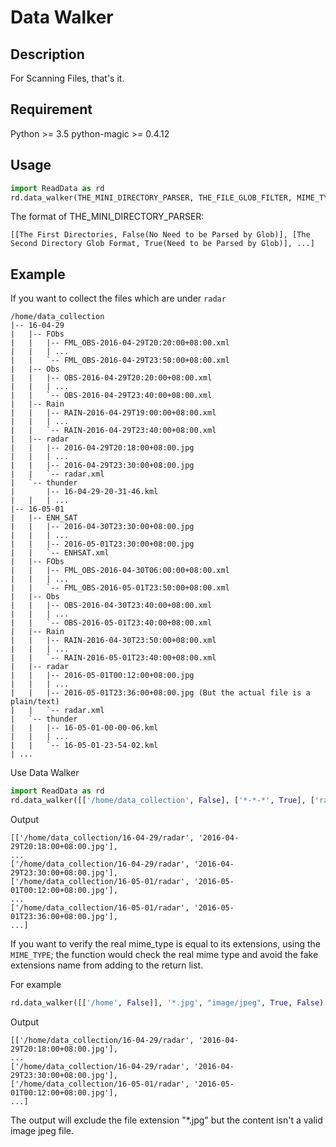 # Data Walker

## Description
For Scanning Files, that's it.

## Requirement
Python >= 3.5
python-magic >= 0.4.12

## Usage
```python
import ReadData as rd
rd.data_walker(THE_MINI_DIRECTORY_PARSER, THE_FILE_GLOB_FILTER, MIME_TYPE, IGNORE_WHEN_DIRECTORY_IS_NOT_EXIST, VERBOSE)
```
The format of THE_MINI_DIRECTORY_PARSER:

```
[[The First Directories, False(No Need to be Parsed by Glob)], [The Second Directory Glob Format, True(Need to be Parsed by Glob)], ...]
```

## Example
If you want to collect the files which are under ```radar```
```
/home/data_collection
|-- 16-04-29
|   |-- FObs
|   |   |-- FML_OBS-2016-04-29T20:20:00+08:00.xml
|   |	| ...
|   |   `-- FML_OBS-2016-04-29T23:50:00+08:00.xml
|   |-- Obs
|   |   |-- OBS-2016-04-29T20:20:00+08:00.xml
|   |	| ...
|   |   `-- OBS-2016-04-29T23:40:00+08:00.xml
|   |-- Rain
|   |   |-- RAIN-2016-04-29T19:00:00+08:00.xml
|   |	| ...
|   |   `-- RAIN-2016-04-29T23:40:00+08:00.xml
|   |-- radar
|   |   |-- 2016-04-29T20:18:00+08:00.jpg
|   |	| ...
|   |   |-- 2016-04-29T23:30:00+08:00.jpg
|   |   `-- radar.xml
|   `-- thunder
|       |-- 16-04-29-20-31-46.kml
|   |	| ...
|-- 16-05-01
|   |-- ENH_SAT
|   |   |-- 2016-04-30T23:30:00+08:00.jpg
|   |	| ...
|   |   |-- 2016-05-01T23:30:00+08:00.jpg
|   |   `-- ENHSAT.xml
|   |-- FObs
|   |   |-- FML_OBS-2016-04-30T06:00:00+08:00.xml
|   |	| ...
|   |   `-- FML_OBS-2016-05-01T23:50:00+08:00.xml
|   |-- Obs
|   |   |-- OBS-2016-04-30T23:40:00+08:00.xml
|   |	| ...
|   |   `-- OBS-2016-05-01T23:40:00+08:00.xml
|   |-- Rain
|   |   |-- RAIN-2016-04-30T23:50:00+08:00.xml
|   |	| ...
|   |   `-- RAIN-2016-05-01T23:40:00+08:00.xml
|   |-- radar
|   |   |-- 2016-05-01T00:12:00+08:00.jpg
|   |	| ...
|   |   |-- 2016-05-01T23:36:00+08:00.jpg (But the actual file is a plain/text)
|   |   `-- radar.xml
|   `-- thunder
|   |   |-- 16-05-01-00-00-06.kml
|   |	| ...
|   |   `-- 16-05-01-23-54-02.kml
| ...

```

Use Data Walker

```python
import ReadData as rd
rd.data_walker([['/home/data_collection', False], ['*-*-*', True], ['radar', False]], '*.jpg', True, False)
```

Output

```
[['/home/data_collection/16-04-29/radar', '2016-04-29T20:18:00+08:00.jpg'],
...
['/home/data_collection/16-04-29/radar', '2016-04-29T23:30:00+08:00.jpg'],
['/home/data_collection/16-05-01/radar', '2016-05-01T00:12:00+08:00.jpg'],
...
['/home/data_collection/16-05-01/radar', '2016-05-01T23:36:00+08:00.jpg'],
...]
```

If you want to verify the real mime_type is equal to its extensions, using the ```MIME_TYPE```;
the function would check the real mime type and avoid the fake extensions name from adding to the return list.

For example

```python
rd.data_walker([['/home', False]], '*.jpg', "image/jpeg", True, False)
```

Output

```
[['/home/data_collection/16-04-29/radar', '2016-04-29T20:18:00+08:00.jpg'],
...
['/home/data_collection/16-04-29/radar', '2016-04-29T23:30:00+08:00.jpg'],
['/home/data_collection/16-05-01/radar', '2016-05-01T00:12:00+08:00.jpg'],
...]
```

The output will exclude the file extension "*.jpg" but the content isn't a valid image jpeg file.
